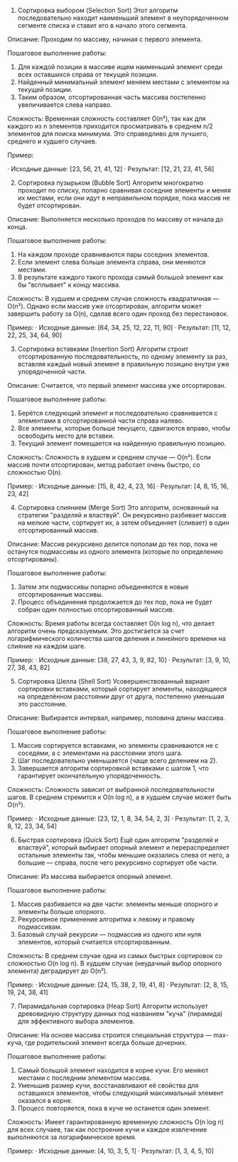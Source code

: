 1. Сортировка выбором (Selection Sort)
Этот алгоритм последовательно находит наименьший элемент в неупорядоченном сегменте списка и ставит его в начало этого сегмента.

Описание: Проходим по массиву, начиная с первого элемента.

Пошаговое выполнение работы:
1. Для каждой позиции в массиве ищем наименьший элемент среди всех оставшихся справа от текущей позиции.
2. Найденный минимальный элемент меняем местами с элементом на текущей позиции.
3. Таким образом, отсортированная часть массива постепенно увеличивается слева направо.

Сложность: Временная сложность составляет O(n²), так как для каждого из n элементов приходится просматривать в среднем n/2 элементов для поиска минимума. Это справедливо для лучшего, среднего и худшего случаев.

Пример:

· Исходные данные: [23, 56, 21, 41, 12]
· Результат: [12, 21, 23, 41, 56]

2. Сортировка пузырьком (Bubble Sort)
Алгоритм многократно проходит по списку, попарно сравнивая соседние элементы и меняя их местами, если они идут в неправильном порядке, пока массив не будет отсортирован.

Описание: Выполняется несколько проходов по массиву от начала до конца.

Пошаговое выполнение работы:
1. На каждом проходе сравниваются пары соседних элементов.
2. Если элемент слева больше элемента справа, они меняются местами.
3. В результате каждого такого прохода самый большой элемент как бы "всплывает" к концу массива.

Сложность: В худшем и среднем случае сложность квадратичная — O(n²). Однако если массив уже отсортирован, алгоритм может завершить работу за O(n), сделав всего один проход без перестановок.

Пример:
· Исходные данные: [64, 34, 25, 12, 22, 11, 90]
· Результат: [11, 12, 22, 25, 34, 64, 90]

3. Сортировка вставками (Insertion Sort)
Алгоритм строит отсортированную последовательность, по одному элементу за раз, вставляя каждый новый элемент в правильную позицию внутри уже упорядоченной части.

Описание: Считается, что первый элемент массива уже отсортирован.

Пошаговое выполнение работы:
1. Берётся следующий элемент и последовательно сравнивается с элементами в отсортированной части справа налево.
2. Все элементы, которые больше текущего, сдвигаются вправо, чтобы освободить место для вставки.
3. Текущий элемент помещается на найденную правильную позицию.

Сложность: Сложность в худшем и среднем случае — O(n²). Если массив почти отсортирован, метод работает очень быстро, со сложностью O(n).

Пример:
· Исходные данные: [15, 8, 42, 4, 23, 16]
· Результат: [4, 8, 15, 16, 23, 42]


4. Сортировка слиянием (Merge Sort)
Это алгоритм, основанный на стратегии "разделяй и властвуй". Он рекурсивно разбивает массив на мелкие части, сортирует их, а затем объединяет (сливает) в один отсортированный массив.

Описание: Массив рекурсивно делится пополам до тех пор, пока не останутся подмассивы из одного элемента (которые по определению отсортированы).

Пошаговое выполнение работы:
1. Затем эти подмассивы попарно объединяются в новые отсортированные массивы.
2. Процесс объединения продолжается до тех пор, пока не будет собран один полностью отсортированный массив.

Сложность: Время работы всегда составляет O(n log n), что делает алгоритм очень предсказуемым. Это достигается за счет логарифмического количества шагов деления и линейного времени на слияние на каждом шаге.

Пример:
· Исходные данные: [38, 27, 43, 3, 9, 82, 10]
· Результат: [3, 9, 10, 27, 38, 43, 82]


5. Сортировка Шелла (Shell Sort)
Усовершенствованный вариант сортировки вставками, который сортирует элементы, находящиеся на определённом расстоянии друг от друга, постепенно уменьшая это расстояние.

Описание: Выбирается интервал, например, половина длины массива.

Пошаговое выполнение работы:
1. Массив сортируется вставками, но элементы сравниваются не с соседями, а с элементами на расстоянии этого шага.
2. Шаг последовательно уменьшается (чаще всего делением на 2).
3. Завершается алгоритм сортировкой вставками с шагом 1, что гарантирует окончательную упорядоченность.

Сложность: Сложность зависит от выбранной последовательности шагов. В среднем стремится к O(n log n), а в худшем случае может быть O(n²).

Пример:
· Исходные данные: [23, 12, 1, 8, 34, 54, 2, 3]
· Результат: [1, 2, 3, 8, 12, 23, 34, 54]

6. Быстрая сортировка (Quick Sort)
Ещё один алгоритм "разделяй и властвуй", который выбирает опорный элемент и перераспределяет остальные элементы так, чтобы меньшие оказались слева от него, а большие — справа, после чего рекурсивно сортирует обе части.

Описание: Из массива выбирается опорный элемент. 

Пошаговое выполнение работы:
1. Массив разбивается на две части: элементы меньше опорного и элементы больше опорного.
2. Рекурсивное применение алгоритма к левому и правому подмассивам.
3. Базовый случай рекурсии — подмассив из одного или нуля элементов, который считается отсортированным.

Сложность: В среднем случае одна из самых быстрых сортировок со сложностью O(n log n). В худшем случае (неудачный выбор опорного элемента) деградирует до O(n²).

Пример:
· Исходные данные: [24, 15, 38, 2, 19, 41, 8]
· Результат: [2, 8, 15, 19, 24, 38, 41]


7. Пирамидальная сортировка (Heap Sort)
Алгоритм использует древовидную структуру данных под названием "куча" (пирамида) для эффективного выбора элементов.

Описание: На основе массива строится специальная структура — max-куча, где родительский элемент всегда больше дочерних.

Пошаговое выполнение работы:
1. Самый большой элемент находится в корне кучи. Его меняют местами с последним элементом массива.
2. Уменьшив размер кучи, восстанавливают её свойства для оставшихся элементов, чтобы следующий максимальный элемент оказался в корне.
3. Процесс повторяется, пока в куче не останется один элемент.

Сложность: Имеет гарантированную временную сложность O(n log n) для всех случаев, так как построение кучи и каждое извлечение выполняются за логарифмическое время.

Пример:
· Исходные данные: [4, 10, 3, 5, 1]
· Результат: [1, 3, 4, 5, 10]